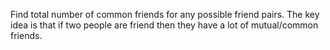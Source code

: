Find total number of common friends for any possible friend pairs. The key idea is that if two people are friend then they have a lot of mutual/common friends.
